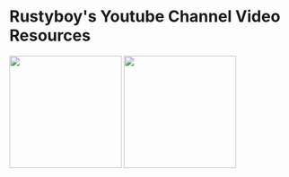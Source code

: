 # Rustyboy's Youtube Channel Video Resources

<a href="mafia_de\README.md"><img src="https://github.com/Rustyb0y/youtube/blob/master/mafia_de/cover.jpg" style="height:200px;"></a>
<a href="it-takes-two\README.md"><img src="https://github.com/Rustyb0y/youtube/blob/master/it-takes-two/cover.jpg" style="height:200px;"></a>